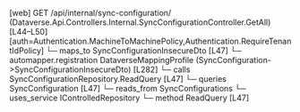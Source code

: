 [web] GET /api/internal/sync-configuration/  (Dataverse.Api.Controllers.Internal.SyncConfigurationController.GetAll)  [L44–L50] [auth=Authentication.MachineToMachinePolicy,Authentication.RequireTenantIdPolicy]
  └─ maps_to SyncConfigurationInsecureDto [L47]
    └─ automapper.registration DataverseMappingProfile (SyncConfiguration->SyncConfigurationInsecureDto) [L282]
  └─ calls SyncConfigurationRepository.ReadQuery [L47]
  └─ queries SyncConfiguration [L47]
    └─ reads_from SyncConfigurations
  └─ uses_service IControlledRepository<SyncConfiguration>
    └─ method ReadQuery [L47]

